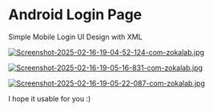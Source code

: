 # Android Login Page
Simple Mobile Login UI Design with XML

[![Screenshot-2025-02-16-19-04-52-124-com-zokalab.jpg](https://i.postimg.cc/fTFhn3cg/Screenshot-2025-02-16-19-04-52-124-com-zokalab.jpg)](https://postimg.cc/1fpdD3Yp)

[![Screenshot-2025-02-16-19-05-16-831-com-zokalab.jpg](https://i.postimg.cc/q7HVq9Zs/Screenshot-2025-02-16-19-05-16-831-com-zokalab.jpg)](https://postimg.cc/pmC111vr)

[![Screenshot-2025-02-16-19-05-22-087-com-zokalab.jpg](https://i.postimg.cc/Hky1pp3W/Screenshot-2025-02-16-19-05-22-087-com-zokalab.jpg)](https://postimg.cc/cv0bhGVP)

I hope it usable for you :)
